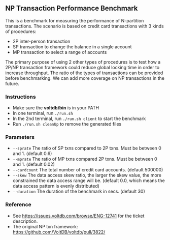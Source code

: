 ## NP Transaction Performance Benchmark
This is a benchmark for measuring the performance of N-partition transactions. The scenario is based on credit card transactions with 3 kinds of procedures:
- 2P inter-person transaction
- SP transaction to change the balance in a single account
- MP transaction to select a range of accounts

The primary purpose of using 2 other types of procedures is to test how a 2P/NP transaction framework could reduce global locking time in order to increase throughput. The ratio of the types of transactions can be provided before benchmarking. We can add more coverage on NP transactions in the future.

### Instructions
- Make sure the **voltdb/bin** is in your PATH
- In one terminal, run `./run.sh`
- In the 2nd terminal, run `./run.sh client` to start the benchmark
- Run `./run.sh cleanUp` to remove the generated files

### Parameters
- `--sprate` The ratio of SP txns compared to 2P txns. Must be between 0 and 1. (default 0.6)
- `--mprate` The ratio of MP txns compared 2P txns. Must be between 0 and 1. (default 0.02)
- `--cardcount` The total number of credit card accounts. (default 500000)
- `--skew` The data access skew ratio, the larger the skew value, the more constrained the data access range will be. (default 0.0, which means the data access pattern is evenly distributed)
- `--duration` The duration of the benchmark in secs. (default 30)

### Reference
- See <https://issues.voltdb.com/browse/ENG-12741> for the ticket description.
- The original NP txn framework: <https://github.com/VoltDB/voltdb/pull/3822/>